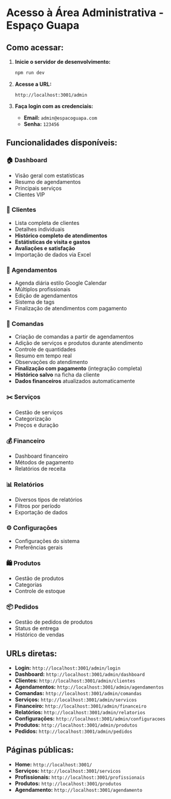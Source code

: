 # Acesso à Área Administrativa - Espaço Guapa

## Como acessar:

1. **Inicie o servidor de desenvolvimento:**

   ```bash
   npm run dev
   ```

2. **Acesse a URL:**

   ```
   http://localhost:3001/admin
   ```

3. **Faça login com as credenciais:**
   - **Email:** `admin@espacoguapa.com`
   - **Senha:** `123456`

## Funcionalidades disponíveis:

### 🏠 Dashboard

- Visão geral com estatísticas
- Resumo de agendamentos
- Principais serviços
- Clientes VIP

### 👥 Clientes

- Lista completa de clientes
- Detalhes individuais
- **Histórico completo de atendimentos**
- **Estátisticas de visita e gastos**
- **Avaliações e satisfação**
- Importação de dados via Excel

### 📅 Agendamentos

- Agenda diária estilo Google Calendar
- Múltiplos profissionais
- Edição de agendamentos
- Sistema de tags
- Finalização de atendimentos com pagamento

### 🛒 Comandas

- Criação de comandas a partir de agendamentos
- Adição de serviços e produtos durante atendimento
- Controle de quantidades
- Resumo em tempo real
- Observações do atendimento
- **Finalização com pagamento** (integração completa)
- **Histórico salvo** na ficha da cliente
- **Dados financeiros** atualizados automaticamente

### ✂️ Serviços

- Gestão de serviços
- Categorização
- Preços e duração

### 💰 Financeiro

- Dashboard financeiro
- Métodos de pagamento
- Relatórios de receita

### 📊 Relatórios

- Diversos tipos de relatórios
- Filtros por período
- Exportação de dados

### ⚙️ Configurações

- Configurações do sistema
- Preferências gerais

### 🛍️ Produtos

- Gestão de produtos
- Categorias
- Controle de estoque

### 📦 Pedidos

- Gestão de pedidos de produtos
- Status de entrega
- Histórico de vendas

## URLs diretas:

- **Login:** `http://localhost:3001/admin/login`
- **Dashboard:** `http://localhost:3001/admin/dashboard`
- **Clientes:** `http://localhost:3001/admin/clientes`
- **Agendamentos:** `http://localhost:3001/admin/agendamentos`
- **Comandas:** `http://localhost:3001/admin/comandas`
- **Serviços:** `http://localhost:3001/admin/servicos`
- **Financeiro:** `http://localhost:3001/admin/financeiro`
- **Relatórios:** `http://localhost:3001/admin/relatorios`
- **Configurações:** `http://localhost:3001/admin/configuracoes`
- **Produtos:** `http://localhost:3001/admin/produtos`
- **Pedidos:** `http://localhost:3001/admin/pedidos`

## Páginas públicas:

- **Home:** `http://localhost:3001/`
- **Serviços:** `http://localhost:3001/servicos`
- **Profissionais:** `http://localhost:3001/profissionais`
- **Produtos:** `http://localhost:3001/produtos`
- **Agendamento:** `http://localhost:3001/agendamento`
